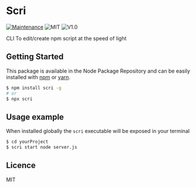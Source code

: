 # Scri
[![Maintenance](https://img.shields.io/badge/Maintained%3F-yes-green.svg)](https://github.com/fraxken/scri/commit-activity)
![MIT](https://img.shields.io/github/license/mashape/apistatus.svg)
![V1.0](https://img.shields.io/badge/version-1.0.0-blue.svg)

CLI To edit/create npm script at the speed of light

## Getting Started
This package is available in the Node Package Repository and can be easily installed with [npm](https://docs.npmjs.com/getting-started/what-is-npm) or [yarn](https://yarnpkg.com).

```bash
$ npm install scri -g
# or
$ npx scri
```

## Usage example
When installed globally the `scri` executable will be exposed in your terminal

```bash
$ cd yourProject
$ scri start node server.js
```

## Licence
MIT
